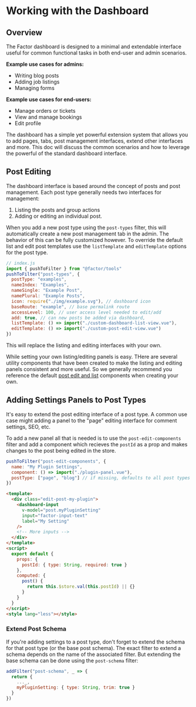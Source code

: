# Working with the Dashboard

## Overview

The Factor dashboard is designed to a minimal and extendable interface useful for common functional tasks in both end-user and admin scenarios.

**Example use cases for admins:**

- Writing blog posts
- Adding job listings
- Managing forms

**Example use cases for end-users:**

- Manage orders or tickets
- View and manage bookings
- Edit profile

The dashboard has a simple yet powerful extension system that allows you to add pages, tabs, post management interfaces, extend other interfaces and more. This doc will discuss the common scenarios and how to leverage the powerful of the standard dashboard interface.

## Post Editing

The dashboard interface is based around the concept of posts and post management. Each post type generally needs two interfaces for management:

1. Listing the posts and group actions
2. Adding or editing an individual post.

When you add a new post type using the `post-types` filter, this will automatically create a new post management tab in the admin. The behavior of this can be fully customized however. To override the default list and edit post templates use the `listTemplate` and `editTemplate` options for the post type.

```js
// index.js
import { pushToFilter } from "@factor/tools"
pushToFilter("post-types", {
  postType: "examples",
  nameIndex: "Examples",
  nameSingle: "Example Post",
  namePlural: "Example Posts",
  icon: require("./img/example.svg"), // dashboard icon
  baseRoute: "example", // base permalink route
  accessLevel: 100, // user access level needed to edit/add
  add: true, // can new posts be added via dashboard,
  listTemplate: () => import("./custom-dashboard-list-view.vue"),
  editTemplate: () => import("./custom-post-edit-view.vue")
})
```

This will replace the listing and editing interfaces with your own.

While setting your own listing/editing panels is easy. THere are several utility components that have been created to make the listing and editing panels consistent and more useful. So we generally recommend you reference the default [post edit and list](https://github.com/fiction-com/factor/tree/master/%40factor/%40core/post) components when creating your own.

## Adding Settings Panels to Post Types

It's easy to extend the post editing interface of a post type. A common use case might adding a panel to the "page" editing interface for comment settings, SEO, etc.

To add a new panel all that is needed is to use the `post-edit-components` filter and add a component which recieves the `postId` as a prop and makes changes to the post being edited in the store.

```js
pushToFilter("post-edit-components", {
  name: "My Plugin Settings",
  component: () => import("./plugin-panel.vue"),
  postType: ["page", "blog"] // if missing, defaults to all post types
})
```

```html
<template>
  <div class="edit-post-my-plugin">
    <dashboard-input
      v-model="post.myPluginSetting"
      input="factor-input-text"
      label="My Setting"
    />
    <!-- More inputs -->
  </div>
</template>
<script>
  export default {
    props: {
      postId: { type: String, required: true }
    },
    computed: {
      post() {
        return this.$store.val(this.postId) || {}
      }
    }
  }
</script>
<style lang="less"></style>
```

### Extend Post Schema

If you're adding settings to a post type, don't forget to extend the schema for that post type (or the base post schema). The exact filter to extend a schema depends on the name of the associated filter. But extending the base schema can be done using the `post-schema` filter:

```js
addFilter("post-schema", _ => {
  return {
    ..._,
    myPluginSetting: { type: String, trim: true }
  }
})
```
